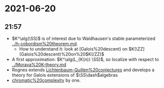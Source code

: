 # 2021-06-20

## 21:57

  - $K^\alg(\SS)$ is of interest due to Waldhausen's stable parameterized [../h-cobordism%20theorem.md](../h-cobordism%20theorem.md).
    - How to understand it: look at [Galois%20descent) on $K(\ZZ](Galois%20descent)%20on%20$K(/ZZ)$
- A first approximation: $K^\alg(L_{K(n)} \SS)$, so localize with respect to [../Morava%20K-theory.md](../Morava%20K-theory.md)
- Rognes extends [Lichtenbaum-Quillen%20conjectures](../Lichtenbaum-Quillen%20conjectures.md) and develops a theory for Galois extensions of $\SS\dash$algebras
- [chromatic%20complexity](chromatic%20complexity) by one.

